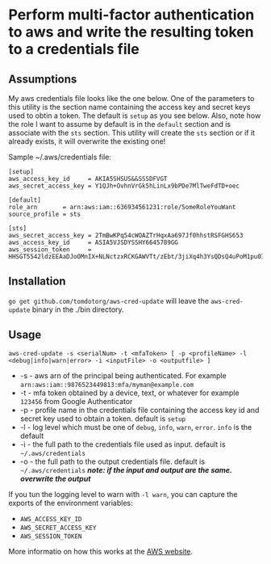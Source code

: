 # Perform multi-factor authentication to aws and write the resulting token to a credentials file

## Assumptions

My aws credentials file looks like the one below. One of the parameters to this utility is the section name containing the access key and secret keys used to obtin a token. The default is `setup` as you see below. Also, note how the role I want to assume by default is in the `default` section and is associate with the `sts` section. This utility will create the `sts` section or if it already exists, it will overwrite the existing one!

Sample ~/.aws/credentials file:

```windows
[setup]
aws_access_key_id     = AKIA5SHSUS&&SSSDFVGT
aws_secret_access_key = Y1QJh+OvhnVrGk5hLinLx9bPDe7MlTweFdTD+oec

[default]
role_arn       = arn:aws:iam::636934561231:role/SomeRoleYouWant
source_profile = sts

[sts]
aws_secret_access_key = 2TmBwKPq54cWOAZTrHqxAa697Jf0hhstRSFGHS653
aws_access_key_id     = ASIA5VJSDYSSHY6645789GG
aws_session_token     = HHSGT5542ldzEEAaDJoOMnIX+NLNctzxRCKGAWVTt/zEbt/3jiXq4h3YsQDsQ4uPoM1pu0IbDJI7hFvEKJRVbgKB22aMliTPE14/EwEArY7rHrJFXDnSY7gFo//W0/6dwWKgHBzoj+aSXGF8MBnE+HeKlcC+ZTqBtZElIvEnwkDarkgLRq8bhEv4kJQhLGqVh1CFjY9SkjljxQBXolrAXpvIKJPM6/IFMii/FJ6C9215uwmmttgd4uligBmzlYBnElwslQ3VuKgFdFJHJJSYSKI9
```

## Installation

`go get github.com/tomdotorg/aws-cred-update` will leave the `aws-cred-update` binary in the ./bin directory.

## Usage

`aws-cred-update -s <serialNum> -t <mfaToken> [ -p <profileName> -l <debug|info|warn|error> -i <inputFile> -o <outputfile> ]`
  
- -s - aws arn of the principal being authenticated. For example `arn:aws:iam::9876523449813:mfa/myman@example.com`
- -t - mfa token obtained by a device, text, or whatever for example `123456` from Google Authenticator
- -p - profile name in the credentials file containing the access key id and secret key used to obtain a token. default is `setup`
- -l - log level which must be one of `debug`, `info`, `warn`, `error`. `info` is the default
- -i - the full path to the credentials file used as input. default is `~/.aws/credentials`
- -o - the full path to the output credentials file. default is `~/.aws/credentials` ***note: if the input and output are the same. overwrite the output***

If you tun the logging level to warn with `-l warn`, you can capture the exports of the environment variables:

- `AWS_ACCESS_KEY_ID`
- `AWS_SECRET_ACCESS_KEY`
- `AWS_SESSION_TOKEN`

More informatio on how this works at the [AWS website](https://aws.amazon.com/premiumsupport/knowledge-center/authenticate-mfa-cli/).
